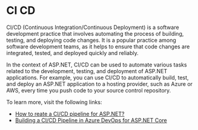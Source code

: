 # CI CD

CI/CD (Continuous Integration/Continuous Deployment) is a software development practice that involves automating the process of building, testing, and deploying code changes. It is a popular practice among software development teams, as it helps to ensure that code changes are integrated, tested, and deployed quickly and reliably.

In the context of ASP.NET, CI/CD can be used to automate various tasks related to the development, testing, and deployment of ASP.NET applications. For example, you can use CI/CD to automatically build, test, and deploy an ASP.NET application to a hosting provider, such as Azure or AWS, every time you push code to your source control repository.

To learn more, visit the following links:

- [How to reate a CI/CD pipeline for ASP.NET?](https://www.azuredevopslabs.com/labs/vstsextend/azuredevopsprojectdotnet/)
- [Building a CI/CD Pipeline in Azure DevOps for ASP.NET Core](youtube.com/watch?v=eOQL0nXQlLs)